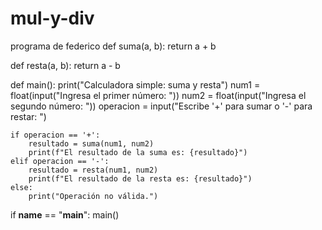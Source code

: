 # mul-y-div
programa de federico 
def suma(a, b):
    return a + b

def resta(a, b):
    return a - b

def main():
    print("Calculadora simple: suma y resta")
    num1 = float(input("Ingresa el primer número: "))
    num2 = float(input("Ingresa el segundo número: "))
    operacion = input("Escribe '+' para sumar o '-' para restar: ")

    if operacion == '+':
        resultado = suma(num1, num2)
        print(f"El resultado de la suma es: {resultado}")
    elif operacion == '-':
        resultado = resta(num1, num2)
        print(f"El resultado de la resta es: {resultado}")
    else:
        print("Operación no válida.")

if __name__ == "__main__":
    main()
